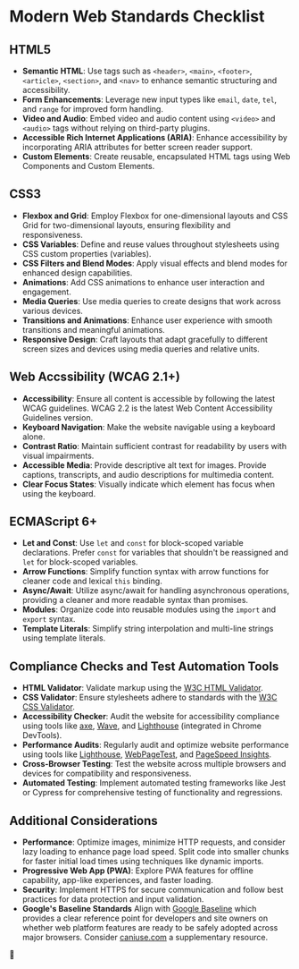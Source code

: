 # Modern Web Standards Checklist

## HTML5

- **Semantic HTML**: Use tags such as `<header>`, `<main>`, `<footer>`, `<article>`, `<section>`, and `<nav>` to enhance semantic structuring and accessibility.
- **Form Enhancements**: Leverage new input types like `email`, `date`, `tel`, and `range` for improved form handling.
- **Video and Audio**: Embed video and audio content using `<video>` and `<audio>` tags without relying on third-party plugins.
- **Accessible Rich Internet Applications (ARIA)**: Enhance accessibility by incorporating ARIA attributes for better screen reader support.
- **Custom Elements**: Create reusable, encapsulated HTML tags using Web Components and Custom Elements.

## CSS3

- **Flexbox and Grid**: Employ Flexbox for one-dimensional layouts and CSS Grid for two-dimensional layouts, ensuring flexibility and responsiveness.
- **CSS Variables**: Define and reuse values throughout stylesheets using CSS custom properties (variables).
- **CSS Filters and Blend Modes**: Apply visual effects and blend modes for enhanced design capabilities.
- **Animations**: Add CSS animations to enhance user interaction and engagement.
- **Media Queries**: Use media queries to create designs that work across various devices.
- **Transitions and Animations**: Enhance user experience with smooth transitions and meaningful animations.
- **Responsive Design**: Craft layouts that adapt gracefully to different screen sizes and devices using media queries and relative units.

## Web Accssibility (WCAG 2.1+)

- **Accessibility**: Ensure all content is accessible by following the latest WCAG guidelines. WCAG 2.2 is the latest Web Content Accessibility Guidelines version.
- **Keyboard Navigation**: Make the website navigable using a keyboard alone.
- **Contrast Ratio**: Maintain sufficient contrast for readability by users with visual impairments.
- **Accessible Media**: Provide descriptive alt text for images. Provide captions, transcripts, and audio descriptions for multimedia content.
- **Clear Focus States**: Visually indicate which element has focus when using the keyboard.

## ECMAScript 6+

- **Let and Const**: Use `let` and `const` for block-scoped variable declarations. Prefer `const` for variables that shouldn't be reassigned and `let` for block-scoped variables.
- **Arrow Functions**: Simplify function syntax with arrow functions for cleaner code and lexical `this` binding.
- **Async/Await**: Utilize async/await for handling asynchronous operations, providing a cleaner and more readable syntax than promises.
- **Modules**: Organize code into reusable modules using the `import` and `export` syntax.
- **Template Literals**: Simplify string interpolation and multi-line strings using template literals.

## Compliance Checks and Test Automation Tools

- **HTML Validator**: Validate markup using the [W3C HTML Validator](https://validator.w3.org/).
- **CSS Validator**: Ensure stylesheets adhere to standards with the [W3C CSS Validator](https://jigsaw.w3.org/css-validator/).
- **Accessibility Checker**: Audit the website for accessibility compliance using tools like [axe](https://www.deque.com/axe/), [Wave](https://wave.webaim.org/), and [Lighthouse](https://developers.google.com/web/tools/lighthouse) (integrated in Chrome DevTools).
- **Performance Audits**: Regularly audit and optimize website performance using tools like [Lighthouse](https://developers.google.com/web/tools/lighthouse), [WebPageTest](https://www.webpagetest.org/), and [PageSpeed Insights](https://developers.google.com/speed/pagespeed/insights/).
- **Cross-Browser Testing**: Test the website across multiple browsers and devices for compatibility and responsiveness.
- **Automated Testing**: Implement automated testing frameworks like Jest or Cypress for comprehensive testing of functionality and regressions.

## Additional Considerations

- **Performance**: Optimize images, minimize HTTP requests, and consider lazy loading to enhance page load speed. Split code into smaller chunks for faster initial load times using techniques like dynamic imports.
- **Progressive Web App (PWA)**: Explore PWA features for offline capability, app-like experiences, and faster loading.
- **Security**: Implement HTTPS for secure communication and follow best practices for data protection and input validation.
- **Google's Baseline Standards** Align with [Google Baseline](https://developers.google.com/web/updates/2019/08/baseline) which provides a clear reference point for developers and site owners on whether web platform features are ready to be safely adopted across major browsers. Consider [caniuse.com](https://caniuse.com/) a supplementary resource.

🚀
